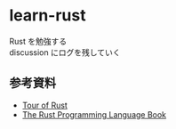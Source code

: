 # learn-rust
Rust を勉強する  
discussion にログを残していく

## 参考資料
- [Tour of Rust](https://tourofrust.com/00_ja.html)
- [The Rust Programming Language Book](https://doc.rust-jp.rs/book-ja/title-page.html)
